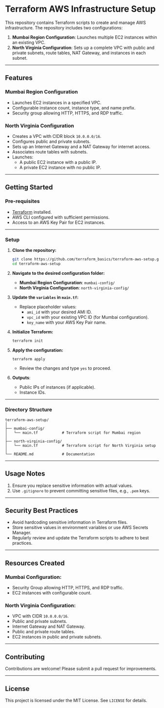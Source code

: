 # Terraform AWS Infrastructure Setup

This repository contains Terraform scripts to create and manage AWS infrastructure. The repository includes two configurations:

1. **Mumbai Region Configuration**: Launches multiple EC2 instances within an existing VPC.
2. **North Virginia Configuration**: Sets up a complete VPC with public and private subnets, route tables, NAT Gateway, and instances in each subnet.

---

## Features

### Mumbai Region Configuration
- Launches EC2 instances in a specified VPC.
- Configurable instance count, instance type, and name prefix.
- Security group allowing HTTP, HTTPS, and RDP traffic.

### North Virginia Configuration
- Creates a VPC with CIDR block `10.0.0.0/16`.
- Configures public and private subnets.
- Sets up an Internet Gateway and a NAT Gateway for internet access.
- Associates route tables with subnets.
- Launches:
  - A public EC2 instance with a public IP.
  - A private EC2 instance with no public IP.

---

## Getting Started

### Pre-requisites
- [Terraform](https://www.terraform.io/downloads.html) installed.
- AWS CLI configured with sufficient permissions.
- Access to an AWS Key Pair for EC2 instances.

---

### Setup

1. **Clone the repository:**
   ```bash
   git clone https://github.com/terraform_basics/terraform-aws-setup.git
   cd terraform-aws-setup
   ```

2. **Navigate to the desired configuration folder:**
   - **Mumbai Region Configuration**: `mumbai-config/`
   - **North Virginia Configuration**: `north-virginia-config/`

3. **Update the `variables` in `main.tf`:**
   - Replace placeholder values:
     - `ami_id` with your desired AMI ID.
     - `vpc_id` with your existing VPC ID (for Mumbai configuration).
     - `key_name` with your AWS Key Pair name.

4. **Initialize Terraform:**
   ```bash
   terraform init
   ```

5. **Apply the configuration:**
   ```bash
   terraform apply
   ```
   - Review the changes and type `yes` to proceed.

6. **Outputs**:
   - Public IPs of instances (if applicable).
   - Instance IDs.

---

### Directory Structure
```
terraform-aws-setup/
│
├── mumbai-config/
│   └── main.tf           # Terraform script for Mumbai region
│
├── north-virginia-config/
│   └── main.tf           # Terraform script for North Virginia setup
│
└── README.md             # Documentation
```

---

## Usage Notes
1. Ensure you replace sensitive information with actual values.
2. Use `.gitignore` to prevent committing sensitive files, e.g., `.pem` keys.

---

## Security Best Practices
- Avoid hardcoding sensitive information in Terraform files.
- Store sensitive values in environment variables or use AWS Secrets Manager.
- Regularly review and update the Terraform scripts to adhere to best practices.

---

## Resources Created

### Mumbai Configuration:
- Security Group allowing HTTP, HTTPS, and RDP traffic.
- EC2 instances with configurable count.

### North Virginia Configuration:
- VPC with CIDR `10.0.0.0/16`.
- Public and private subnets.
- Internet Gateway and NAT Gateway.
- Public and private route tables.
- EC2 instances in public and private subnets.

---

## Contributing
Contributions are welcome! Please submit a pull request for improvements.

---

## License
This project is licensed under the MIT License. See `LICENSE` for details.

